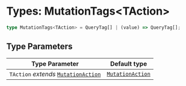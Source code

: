 # Types: MutationTags\<TAction\>

```ts
type MutationTags<TAction> = QueryTag[] | (value) => QueryTag[];
```

## Type Parameters

| Type Parameter | Default type |
| ------ | ------ |
| `TAction` *extends* [`MutationAction`](MutationAction.md) | [`MutationAction`](MutationAction.md) |
